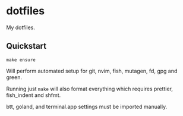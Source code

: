 # dotfiles

My dotfiles.

## Quickstart

```fish
make ensure
```

Will perform automated setup for git, nvim, fish, mutagen, fd, gpg and green.

Running just `make` will also format everything which requires prettier, fish_indent and shfmt.

btt, goland, and terminal.app settings must be imported manually.
